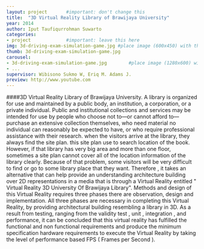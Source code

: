 ```yaml
---
layout: project       #important: don't change this
title:  "3D Virtual Reality Library of Brawijaya University"
year: 2014
author: Iput Taufiqurrohman Suwarto
categories:
- project             #important: leave this here
img: 3d-driving-exam-simulation-game.jpg #place image (600x450) with this name in /assets/img/project/
thumb: 3d-driving-exam-simulation-game.jpg
carousel:
- 3d-driving-exam-simulation-game.jpg        #place image (1280x600) with this name in /assets/img/project/carousel/  
- ...
supervisor: Wibisono Sukmo W, Eriq M. Adams J.
preview: http://www.youtube.com
---
```

####3D Virtual Reality Library of Brawijaya University.
A library is organized for use and maintained by a public body, an institution, a corporation, or a private individual. Public and institutional collections and services may be intended for use by people who choose not to—or cannot afford to—purchase an extensive collection themselves, who need material no individual can reasonably be expected to have, or who require professional assistance with their research. when the visitors arrive at the library, they always find the site plan. this site plan use to search location of the book. However, if that library has very big area and more than one floor, sometimes a site plan cannot cover all of the location information of the library clearly. Because of that problem, some visitors will be very difficult to find or go to some library place that they want. Therefore , it takes an alternative that can help provide an understanding architecture building over 2D representations  in a media that is through a Virtual Reality entitled " Virtual Reality 3D University Of Brawijaya Library". Methods and design of this Virtual Reality requires three phases there are observation, design and implementation. All three phases are necessary in completing this Virtual Reality, by providing architectural building resembling a library in 3D. As a result from testing, ranging from the validity test , unit , integration , and performance, it can be concluded that this virtual reality has fulfilled the functional and non functional requirements and produce the minimum specification hardware requirements to execute the Virtual Reality by taking the level of performance based FPS ( Frames per Second ).
